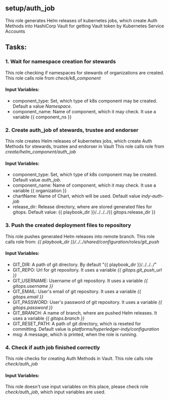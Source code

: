 ## setup/auth_job
This role generates Helm releases of kubernetes jobs, which create Auth Methods into HashiCorp Vault for getting Vault token by Kubernetes Service Accounts

## Tasks:
### 1. Wait for namespace creation for stewards
This role checking if namespaces for stewards of organizations are created.
This role calls role from *check/k8_component*
#### Input Variables:
 - component_type: Set, which type of k8s component may be created. Default a value *Namespace*.
 - component_name: Name of component, which it may check. It use a variable {{ component_ns }}
### 2. Create auth_job of stewards, trustee and endorser
This role creates Helm releases of kubernetes jobs, which create Auth Methods for stewards, trustee and endorser in Vault
This role calls role from *create/helm_component/auth_job*
#### Input Variables:
 - component_type: Set, which type of k8s component may be created. Default value *auth_job*.
 - component_name: Name of component, which it may check. It use a variable {{ organization }}
 - chartName: Name of Chart, which will be used. Default value *indy-auth-job* 
 - release_dir: Release directory, where are stored generated files for gitops. Default value: {{ playbook_dir }}/../../../{{ gitops.release_dir }}
### 3. Push the created deployment files to repository
This role pushes generated Helm releases into remote branch.
This role calls role from: *{{ playbook_dir }}/../../shared/configuration/roles/git_push*
#### Input Variables:
 - GIT_DIR: A path of git directory. By default "{{ playbook_dir }}/../../../"
 - GIT_REPO: Url for git repository. It uses a variable *{{ gitops.git_push_url }}* 
 - GIT_USERNAME: Username of git repository. It uses a variable *{{ gitops.username }}*
 - GIT_EMAIL: User's email of git repository. It uses a variable *{{ gitops.email }}*
 - GIT_PASSWORD: User's password of git repository. It uses a variable *{{ gitops.password }}*
 - GIT_BRANCH: A name of branch, where are pushed Helm releases. It uses a variable *{{ gitops.branch }}*
 - GIT_RESET_PATH: A path of git directory, which is reseted for committing. Default value is *platforms/hyperledger-indy/configuration*
 - msg: A message, which is printed, when the role is running.
### 4. Check if auth job finished correctly
This role checks for creating Auth Methods in Vault.
This role calls role *check/auth_job*
#### Input Variables:
This role doesn't use input variables on this place, please check role *check/auth_job*, which input variables are used. 